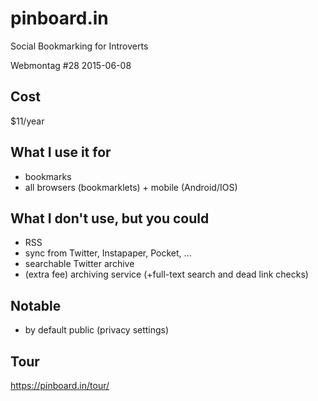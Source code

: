 # pinboard.in
Social Bookmarking for Introverts

Webmontag #28 2015-06-08

## Cost
$11/year

## What I use it for
- bookmarks
- all browsers (bookmarklets) + mobile (Android/IOS)

## What I don't use, but you could
- RSS
- sync from Twitter, Instapaper, Pocket, ...
- searchable Twitter archive
- (extra fee) archiving service (+full-text search and dead link checks)

## Notable
- by default public (privacy settings)

## Tour
https://pinboard.in/tour/

